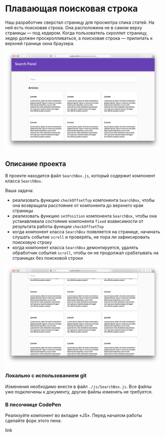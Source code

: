 Плавающая поисковая строка
===

Наш разработчик сверстал страницу для просмотра спика статей. На ней есть поисковая строка. Она расположена не в самом верху страницы — под хедером. Когда пользователь скроллит страницу, хедер должен проскролливаться, а поисковая строка — прилипать к верхней границе окна браузера.

![search-box](./assets/search-box.png)

## Описание проекта

В проекте находится файл `SearchBox.js`, который содержит компонент класса `SearchBox`.

Ваша задача:
- реализовать функцию `checkOffsetTop` компонента `SearchBox`, чтобы она возвращала расстояние от компонента до верхнего края страницы
- реализовать функцию `setPosition` компонента `SearchBox`, чтобы она устанавливала состояние компонента `fixed` взависимости от результата работы функции `checkOffsetTop`
- когда компонент класса `SearchBox` появляется на странице, начинать слушать событие `scroll` и проверять, не пора ли зафиксировать поисковую строку
- когда компонент класса `SearchBox` демонтируется, удалять обработчик события `scroll`, чтобы он не продолжал срабатывать на страницах без поисковой строки

![portfolio-cards.png](./assets/search-box-done.png)

### Локально с использованием git

Изменения необходимо внести в файл `./js/SearchBox.js`. Все файлы уже подключены к документу, другие файлы изменять не требуется.

### В песочнице CodePen

Реализуйте компонент во вкладке «JS». Перед началом работы сделайте форк этого пена:

link
